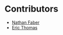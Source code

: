 # Contributors

- [Nathan Faber](https://github.com/nathanfaber)
- [Eric Thomas](https://github.com/b0naf1de)
